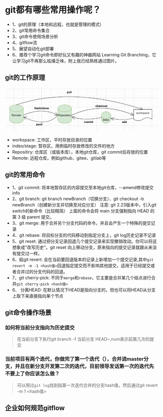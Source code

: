 # git都有哪些常用操作呢？

- 1、git的原理（本地和远程，也就是管理的模式）
- 2、git常用命令集合
- 3、git命令使用场景分析
- 4、gitflow流
- 5、展望自动化git部署
- 6、推荐个学习git命令即好玩又有趣的神器网站 Learning Git Branching，它让学习git不再那么枯燥乏味，附上我已经熟练通过图片。

## git的工作原理

![](../image/git工作图.png)

- workspace: 工作区，平时存放目录的位置
- index/stage: 暂存区，用例临时存放修改的文件的地方
- Repositiry: 仓库区（或版本库），本地git仓库，git commit后存放的位置
- Remote: 远程仓库，例如github、gitee、gitlab等

## git的常用命令

- 1、git commit:
  将本地暂存区的内容提交至本地git仓库，--amend修改提交info
- 2、git branch:
  git branch newBranch（切换分支）、git checkout -b newBranch（创建新分支并切换至对应分支）
  注意: git 2.23版本中，引入git switch的新命令（比较精简）
  上面的命令会将 main 分支强制指向 HEAD 的第 3 级 parent 提交。
- 3、git merge:
  用于合并另个分支代码的命令，并且会产生一个特殊的提交记录
- 4、git rebase:
  将目标分支的代码移动到指定分支上，git log历史记录不记录
- 5、git reset: 通过把分支记录回退几个提交记录来实现撤销改动。你可以将这想象成“改写历史”。git reset 向上移动分支，原来指向的提交记录就跟从来没有提交过一样。
- 6、給git revert: 会在当前要回退版本的记录上新增加一个提交记录,其中`git revert -m -1 <hash值>`回退指定提交而不影响其他提交，适用于已经提交或者合并过的分支代码的回退。
- 7、git cherry-pick: 不同于`merge`和`rebase`，它主要是合并某几个结点进行合并`git cherry-pick <hash值>`
- 6、 分离HEAD: 在默认情况下HEAD是指向分支的，但也可以将HEAD从分支上取下来直接指向某个节点

## git命令操作场景

### 如何将当前分支指向为历史提交

> 在当前分支下执行git branch -f 当前分支 HEAD~<num>,num表示前第几次的提交

### 当前项目有两个迭代，你做完了第一个迭代（），合并进master分支，并且在新分支开发第二次的迭代，目前领导发话第一次的迭代先不要上了你应该怎么做？

> 可以用过`git log`找到指第一次迭代合并的分支hash值，然后通过git revert -m 1 <hash值>

## 企业如何规范gitflow
